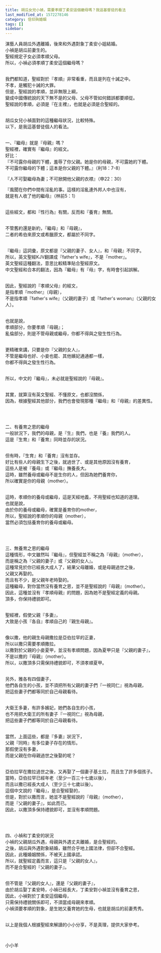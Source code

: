 ```yaml
---
title: 胡瓜女兒小禎，需要孝順丁柔安這個繼母嗎？我這基督徒的看法
last_modified_at: 1572278146
category: 信仰與婚姻
tags: []
sidebar: 
---
```


<p>演藝人員胡瓜外遇離婚，後來和外遇對象丁柔安小姐結婚。<br/>
小禎是胡瓜前妻生的。<br/>
聖經規定子女必須孝順父母。<br/>
所以，小禎必須孝順丁柔安這個繼母嗎？</p>
<p><br/>
我們都知道，聖經對於『孝順』非常看重，而且是列在十誡之中。<br/>
不孝，是觸犯十誡的大罪。<br/>
但是，聖經說的孝順，並非無限上綱，<br/>
變成中國傳統說的天下無不是的父母、父母不管如何錯誤都要順從。<br/>
聖經說的孝順，必須是『在主裡』，也就是必須是合聖經的。</p>
<p><br/>
胡瓜女兒小禎面對的這種繼母狀況，比較特殊。<br/>
以下，是我這基督徒個人的看法。</p>
<p><br/>
一、『繼母』就是『母親』嗎？<br/>
聖經裡，確實有『繼母』的經文。<br/>
好比：<br/>
『不可露你母親的下體，羞辱了你父親。她是你的母親，不可露她的下體。<br/>
不可露你繼母的下體；這本是你父親的下體。』（利18：7-8）</p>
<p>『人不可娶繼母為妻；不可掀開他父親的衣襟』（申22：30）</p>
<p>『風聞在你們中間有淫亂的事。這樣的淫亂連外邦人中也沒有，<br/>
就是有人收了他的繼母』（林前5：1）</p>
<p><br/>
這些經文，都和『性行為』有關，反而和『養育』無關。</p>
<p><br/>
不管舊約還是新約，『繼母』和『母親』，<br/>
二者的希伯來原文或希臘原文，都屬於不同字。</p>
<p><br/>
『繼母』這詞彙，原文都是『父親的妻子、女人』，和『母親』不同字。<br/>
所以，英文聖經KJV翻譯成『father's wife』，不是『mother』。<br/>
英文聖經這種翻法，意思比較精準貼合聖經原文。<br/>
中文聖經和合本的翻法，因為『繼母』有『母』字，有時會引起誤解。</p>
<p><br/>
因此，聖經說的『孝順父母』的經文，<br/>
是指孝順『mother』（母親），<br/>
不是指孝順『father's wife』（父親的妻子）或『father's woman』（父親的女人）。</p>
<p><br/>
也就是說，<br/>
孝順部分，你要孝順『母親』；<br/>
亂倫部分，則是不管母親或繼母，你都不得與之發生性行為。</p>
<p><br/>
更精確來講，只要是你『父親的女人』，<br/>
不管是繼母也好、小妾也罷、其他嬪妃通通都一樣，<br/>
你都不得與之發生性行為。</p>
<p><br/>
所以，中文的『繼母』，未必就是聖經說的『母親』。</p>
<p><br/>
其實，就算沒有英文聖經、不懂原文，也都沒關係，<br/>
因為，根據聖經其他部分，我們也會發現那種『繼母』和『母親』的差異性。</p>
<p> </p>
<p><br/>
二、有養育之恩的繼母<br/>
一般狀況下，我們的母親，是『生』我們，也是『養』我們的人。<br/>
這是『生育』和『養育』同時並存的狀況。</p>
<p><br/>
但有時，『生育』和『養育』沒有並存。<br/>
好比有些人的母親生下之後，就過世了、或是其他原因沒有養育，<br/>
這些人是被『養母』或『繼母』撫養長大。<br/>
這時，雖然養母或繼母不是生你的人，但因為她們養育你，<br/>
所以確實是你的母親（mother）。</p>
<p><br/>
這時，孝順你的養母或繼母，這是天經地義，不用聖經也知道的道理。<br/>
也就是說，<br/>
由於你的養母或繼母，確實是養育你的mother，<br/>
所以，聖經說的孝順你的母親（mother），<br/>
當然必須包括養育你的養母或繼母。</p>
<p> </p>
<p><br/>
三、無養育之恩的繼母<br/>
這種情形，中文雖然叫『繼母』，但聖經並不稱之為『母親』（mother），<br/>
而是稱之為『父親的妻子』或『父親的女人』。<br/>
這種常見於你已經長大成人了，結果父母離婚，或是母親過世之後，<br/>
父親又再娶的。<br/>
而且有不少，是父親年老時娶的。<br/>
這種繼母，對你當然沒有養育之恩，並不是聖經說的『母親』（mother）。<br/>
因此，這種並沒有『孝順母親』的問題，因為她不是聖經定義的母親。<br/>
頂多，你保持禮貌即可。</p>
<p><br/>
聖經裡，假使父親『多妻』，<br/>
大致是小孩『各自』孝順自己的『親生母親』。</p>
<p><br/>
像以撒，他的親生母親撒拉是亞伯拉罕的正妻，<br/>
所以以撒只需要孝順撒拉。<br/>
以撒對於父親的小妾夏甲，並沒有孝順問題，因為夏甲只是『父親的妻子』，<br/>
不是以撒的『母親』（mother）。<br/>
所以，以撒頂多只需保持禮貌即可，不須孝順夏甲。</p>
<p><br/>
另外，雅各有四個妻子，<br/>
他們各自生的小孩，並不須把所有父親的妻子們『一視同仁』視為母親，<br/>
把這些妻子們都等同於自己母親看待。</p>
<p><br/>
大衛王多妻，有許多嬪妃，她們各自生的小孩，<br/>
也不用把大衛王的所有妻子『一視同仁』視為母親，<br/>
把這些妻子們都等同於自己母親看待。</p>
<p><br/>
當然，上面這些，都是『多妻』狀況下，<br/>
父親『同時』有多位妻子存在的情形。<br/>
那假使沒有多妻，<br/>
而是父親在你母親過世之後娶的呢？</p>
<p><br/>
亞伯拉罕在撒拉過世之後，又再娶了一個妻子基土拉，而且生了許多個孩子。<br/>
當時，亞伯拉罕已經年老（至少一百三十七歲以後），<br/>
而且以撒已經長大成人（至少三十七歲以後）。<br/>
這個中文說的『繼母』，是合聖經娶的，<br/>
但是，對於以撒而言，她並不是聖經說的『母親』（mother），<br/>
而是『父親的妻子』，如此而已。<br/>
因此，以撒頂多保持禮貌即可，並沒有孝順問題。</p>
<p> </p>
<p><br/>
四、小禎和丁柔安的狀況<br/>
小禎的父親胡瓜外遇，母親與外遇丈夫離婚，是合聖經的。<br/>
之後，胡瓜與外遇對象結婚，雖然合乎地上國法律，但卻不合聖經。<br/>
因此，此種婚姻關係，不被天上國承認。<br/>
所以，就聖經定義而言，這只是『父親的女人』，<br/>
而不是合聖經的『父親的妻子』。</p>
<p><br/>
但不管是『父親的女人』，還是『父親的妻子』，<br/>
由於胡瓜娶丁柔安時，小禎已經長大，丁柔安對小禎並沒有養育之恩，<br/>
因此，小禎對於丁柔安這個繼母，<br/>
只需保持禮貌關係即可，不須當成母親來孝順。<br/>
小禎須要孝順的對象，是生她又養育她的生母，也就是胡瓜的前妻秀秀。</p>
<p><br/>
以上是我個人根據聖經來解讀的小小分享，不是真理，提供大家參考。</p>
<p> </p>
<p>小小羊</p>
